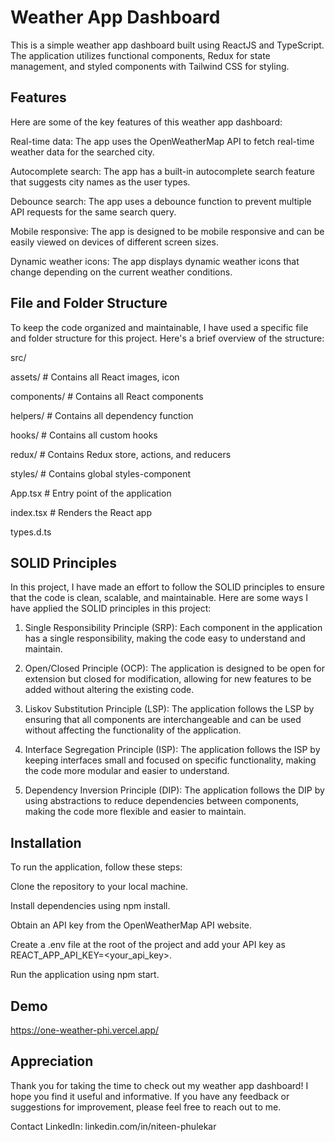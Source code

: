 
# Weather App Dashboard

This is a simple weather app dashboard built using ReactJS and TypeScript. The application utilizes functional components, Redux for state management, and styled components with Tailwind CSS for styling.


## Features

Here are some of the key features of this weather app dashboard:

Real-time data: The app uses the OpenWeatherMap API to fetch real-time weather data for the searched city.

Autocomplete search: The app has a built-in autocomplete search feature that suggests city names as the user types.

Debounce search: The app uses a debounce function to prevent multiple API requests for the same search query.

Mobile responsive: The app is designed to be mobile responsive and can be easily viewed on devices of different screen sizes.

Dynamic weather icons: The app displays dynamic weather icons that change depending on the current weather conditions.



## File and Folder Structure

To keep the code organized and maintainable, I have used a specific file and folder structure for this project. Here's a brief overview of the structure:

src/

 assets/        # Contains all React images, icon
 
 components/    # Contains all React components

 helpers/       # Contains all dependency function 

 hooks/         # Contains all custom hooks 

 redux/         # Contains Redux store, actions, and reducers
 
 styles/        # Contains global styles-component
 
 App.tsx        # Entry point of the application

 index.tsx      # Renders the React app

 types.d.ts 

## SOLID Principles



In this project, I have made an effort to follow the SOLID principles to ensure that the code is clean, scalable, and maintainable. Here are some ways I have applied the SOLID principles in this project:

1. Single Responsibility Principle (SRP): Each component in the application has a single responsibility, making the code easy to understand and maintain.

2. Open/Closed Principle (OCP): The application is designed to be open for extension but closed for modification, allowing for new features to be added without altering the existing code.

3. Liskov Substitution Principle (LSP): The application follows the LSP by ensuring that all components are interchangeable and can be used without affecting the functionality of the application.

4. Interface Segregation Principle (ISP): The application follows the ISP by keeping interfaces small and focused on specific functionality, making the code more modular and easier to understand.

5. Dependency Inversion Principle (DIP): The application follows the DIP by using abstractions to reduce dependencies between components, making the code more flexible and easier to maintain.


## Installation
To run the application, follow these steps:

Clone the repository to your local machine.

Install dependencies using npm install.

Obtain an API key from the OpenWeatherMap API website.

Create a .env file at the root of the project and add your API key as REACT_APP_API_KEY=<your_api_key>.

Run the application using npm start.

## Demo

https://one-weather-phi.vercel.app/
    
## Appreciation

Thank you for taking the time to check out my weather app dashboard! I hope you find it useful and informative. If you have any feedback or suggestions for improvement, please feel free to reach out to me.

Contact
LinkedIn: linkedin.com/in/niteen-phulekar
